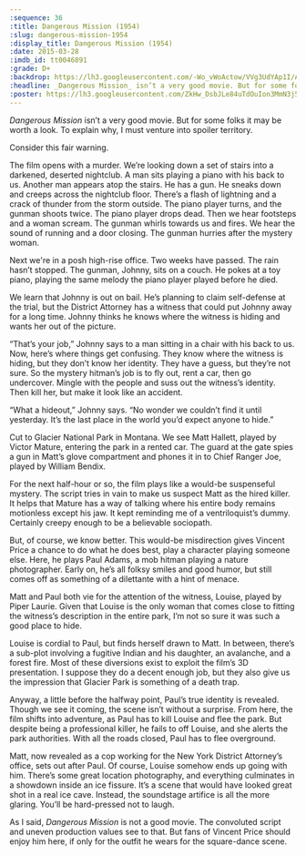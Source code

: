 ```yaml
---
:sequence: 36
:title: Dangerous Mission (1954)
:slug: dangerous-mission-1954
:display_title: Dangerous Mission (1954)
:date: 2015-03-28
:imdb_id: tt0046891
:grade: D+
:backdrop: https://lh3.googleusercontent.com/-Wo_vWoActow/VVg3UdYAp1I/AAAAAAAAClc/L6nVyTwqrDY/w1000-rj/dangerous-mission-1954.jpg
:headline: _Dangerous Mission_ isn’t a very good movie. But for some folks it may be worth a look. To explain why, I must venture into spoiler territory.
:poster: https://lh3.googleusercontent.com/ZkHw_DsbJLe84uTdOuIon3MmN3j5065EhvnBH-d0qXSCyHsOOwdn7rntdtgHleH-jkLj0s62Pxoj=w290-rj
---
```

_Dangerous Mission_ isn’t a very good movie. But for some folks it may be worth a look. To explain why, I must venture into spoiler territory.

Consider this fair warning.

The film opens with a murder. We’re looking down a set of stairs into a darkened, deserted nightclub. A man sits playing a piano with his back to us. Another man appears atop the stairs. He has a gun. He sneaks down and creeps across the nightclub floor. There’s a flash of lightning and a crack of thunder from the storm outside. The piano player turns, and the gunman shoots twice. The piano player drops dead. Then we hear footsteps and a woman scream. The gunman whirls towards us and fires. We hear the sound of running and a door closing. The gunman hurries after the mystery woman.

Next we're in a posh high-rise office. Two weeks have passed. The rain hasn’t stopped. The gunman, Johnny, sits on a couch. He pokes at a toy piano, playing the same melody the piano player played before he died.

We learn that Johnny is out on bail. He’s planning to claim self-defense at the trial, but the District Attorney has a witness that could put Johnny away for a long time. Johnny thinks he knows where the witness is hiding and wants her out of the picture.

“That’s your job,” Johnny says to a man sitting in a chair with his back to us. Now, here’s where things get confusing. They know where the witness is hiding, but they don’t know her identity. They have a guess, but they’re not sure. So the mystery hitman’s job is to fly out, rent a car, then go undercover. Mingle with the people and suss out the witness’s identity. Then kill her, but make it look like an accident.

“What a hideout,” Johnny says. “No wonder we couldn’t find it until yesterday. It’s the last place in the world you’d expect anyone to hide.”

Cut to Glacier National Park in Montana. We see Matt Hallett, played by Victor Mature, entering the park in a rented car. The guard at the gate spies a gun in Matt’s glove compartment and phones it in to Chief Ranger Joe, played by William Bendix.

For the next half-hour or so, the film plays like a would-be suspenseful mystery. The script tries in vain to make us suspect  Matt as the hired killer. It helps that Mature has a way of talking where his entire body remains motionless except his jaw. It kept reminding me of a ventriloquist’s dummy. Certainly creepy enough to be a believable sociopath.

But, of course, we know better. This would-be misdirection gives Vincent Price a chance to do what he does best, play a character playing someone else. Here, he plays Paul Adams, a mob hitman playing a nature photographer. Early on, he’s all folksy smiles and good humor, but still comes off as something of a dilettante with a hint of menace.

Matt and Paul both vie for the attention of the witness, Louise, played by Piper Laurie. Given that Louise is the only woman that comes close to fitting the witness’s description in the entire park, I’m not so sure it was such a good place to hide.

Louise is cordial to Paul, but finds herself drawn to Matt. In between, there’s a sub-plot involving a fugitive Indian and his daughter, an avalanche, and a forest fire.  Most of these diversions exist to exploit the film’s 3D presentation. I suppose they do a decent enough job, but they also give us the impression that Glacier Park is something of a death trap.

Anyway, a little before the halfway point, Paul’s true identity is revealed. Though we see it coming, the scene isn’t without a surprise. From here, the film shifts into adventure, as Paul has to kill Louise and flee the park. But despite being a professional killer, he fails to off Louise, and she alerts the park authorities. With all the roads closed, Paul has to flee overground.

Matt, now revealed as a cop working for the New York District Attorney’s office, sets out after Paul. Of course, Louise somehow ends up going with him. There’s some great location photography, and everything culminates in a showdown inside an ice fissure. It’s a scene that would have looked great shot in a real ice cave. Instead, the soundstage artifice is all the more glaring. You’ll be hard-pressed not to laugh.

As I said, _Dangerous Mission_ is not a good movie. The convoluted script and uneven production values see to that. But fans of Vincent Price should enjoy him here, if only for the outfit he wears for the square-dance scene.